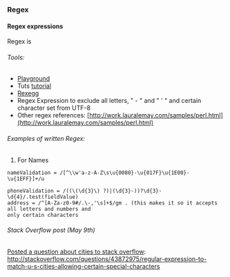### Regex

#### Regex expressions

Regex is

###### Tools:

* [Playground](https://regex101.com/)
* Tuts [tutorial](https://code.tutsplus.com/tutorials/8-regular-expressions-you-should-know--net-6149\ )
* [Rexegg](http://www.rexegg.com/regex-quickstart.html)
* Regex Expression to exclude all letters,  " - " and " ' " and certain character set from UTF-8
* Other regex references: [http://work.lauralemay.com/samples/perl.html](http://work.lauralemay.com/samples/perl.html)

###### Examples of written Regex:

1. For Names 

```
nameValidation = /[^\\w'a-z-A-Z\s\u{0080}-\u{017F}\u{1E00}-\u{1EFF}]+/u

phoneValidation = /((\(\d{3}\) ?)|(\d{3}-))?\d{3}-\d{4}/.test(fieldValue)
address = /^[A-Za-z0-9#/.\-,'\s]+$/gm . (this makes it so it accepts all letters and numbers and 
only certain characters
```

###### Stack Overflow post \(May 9th\)

[Posted a question about cities to stack overflow](http://stackoverflow.com/questions/43872975/regular-expression-to-match-u-s-cities-allowing-certain-special-characters): http://stackoverflow.com/questions/43872975/regular-expression-to-match-u-s-cities-allowing-certain-special-characters 





